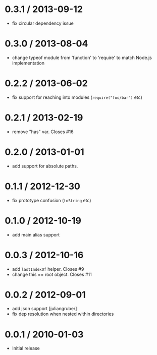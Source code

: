 
0.3.1 / 2013-09-12 
==================

 * fix circular dependency issue

0.3.0 / 2013-08-04 
==================

 * change typeof module from 'function' to 'require' to match Node.js implementation

0.2.2 / 2013-06-02
==================

 * fix support for reaching into modules (`require("foo/bar")` etc)

0.2.1 / 2013-02-19
==================

  * remove "has" var. Closes #16

0.2.0 / 2013-01-01
==================

  * add support for absolute paths.

0.1.1 / 2012-12-30
==================

  * fix prototype confusion (`toString` etc)

0.1.0 / 2012-10-19
==================

  * add main alias support

0.0.3 / 2012-10-16
==================

  * add `lastIndexOf` helper. Closes #9
  * change this == root object. Closes #11

0.0.2 / 2012-09-01
==================

  * add json support [juliangruber]
  * fix dep resolution when nested within directories

0.0.1 / 2010-01-03
==================

  * Initial release
